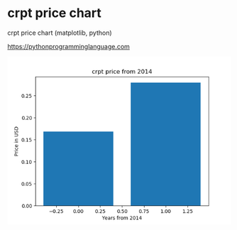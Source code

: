 # crpt price chart 

crpt price chart (matplotlib, python)

https://pythonprogramminglanguage.com

<img src='chart.png'>
